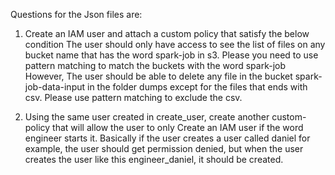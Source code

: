 Questions for the Json files are:

1. Create an IAM user and attach a custom policy that satisfy the below condition
The user should only have access to see the list of files on any bucket name that has the word spark-job in s3. 
Please you need to use pattern matching to match the buckets with the word spark-job
However, The user should be able to delete any file in the bucket spark-job-data-input in the folder dumps except for the files that ends with csv.
Please use pattern matching to exclude the csv.

2. Using the same user created in create_user, create another custom-policy that will allow the user to only 
 Create an IAM user if the word engineer starts it. Basically if the user creates a user called daniel for example, the user should get permission denied, but when the user creates the user like this engineer_daniel, it should be created.


